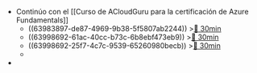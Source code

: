 - Continúo con el [[Curso de ACloudGuru para la certificación de Azure Fundamentals]]
	- ((63983897-de87-4969-9b38-5f5807ab2244)) >[🍅 30min](#agenda-pomo://?t=f-1671005958495-1800)
	- ((63998692-61ac-40cc-b73c-6b8ebf473eb9)) >[🍅 30min](#agenda-pomo://?t=f-1671012735130-1800)
	- ((63998692-25f7-4c7c-9539-65260980becb)) >[🍅 30min](#agenda-pomo://?t=f-1671015479094-1800)
	-
-